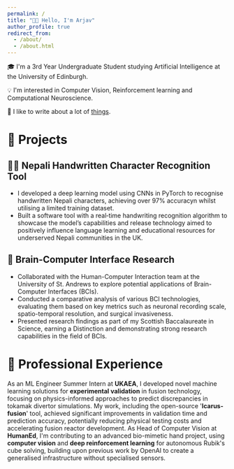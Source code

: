 ```yaml
---
permalink: /
title: "👋🏼 Hello, I'm Arjav"
author_profile: true
redirect_from:
  - /about/
  - /about.html
---
```


🎓 I'm a 3rd Year Undergraduate Student studying Artificial Intelligence at the University of
Edinburgh.

💡 I'm interested in Computer Vision, Reinforcement learning and Computational Neuroscience.

📝 I like to write about a lot of [things](https://arjavpoudel.github.io/year-archive/).

# 🤖 Projects

## ✍🏼 Nepali Handwritten Character Recognition Tool

- I developed a deep learning model using CNNs in PyTorch to recognise handwritten Nepali characters, achieving over 97% accuracyn whilst utilising a limited training dataset.
- Built a software tool with a real‑time handwriting recognition algorithm to showcase the model’s capabilities and release technology aimed to positively influence language learning and educational resources for underserved Nepali communities in the UK.

## 🧠 Brain‑Computer Interface Research

- Collaborated with the Human-Computer Interaction team at the University of St. Andrews to explore potential applications of Brain-Computer Interfaces (BCIs).
- Conducted a comparative analysis of various BCI technologies, evaluating them based on key metrics such as neuronal recording scale, spatio-temporal resolution, and surgical invasiveness.
- Presented research findings as part of my Scottish Baccalaureate in Science, earning a Distinction and demonstrating strong research capabilities in the field of BCIs.

# 🧐 Professional Experience

As an ML Engineer Summer Intern at **UKAEA**, I developed novel machine learning solutions for **experimental validation** in fusion technology, focusing on physics-informed approaches to predict discrepancies in tokamak divertor simulations. My work, including the open-source '**Icarus-fusion**' tool, achieved significant improvements in validation time and prediction accuracy, potentially reducing physical testing costs and accelerating fusion reactor development. As Head of Computer Vision at **HumanEd**, I'm contributing to an advanced bio-mimetic hand project, using **computer vision** and **deep reinforcement learning** for autonomous Rubik's cube solving, building upon previous work by OpenAI to create a generalised infrastructure without specialised sensors.
